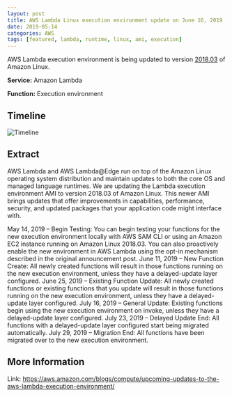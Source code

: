 ```yaml
---
layout: post
title: AWS Lambda Linux execution environment update on June 16, 2019
date: 2019-05-14
categories: AWS
tags: [featured, lambda, runtime, linux, ami, execution]
---
```


AWS Lambda execution environment is being updated to version [2018.03](https://aws.amazon.com/amazon-linux-ami/2018.03-release-notes/) of Amazon Linux.

**Service:** Amazon Lambda

**Function:** Execution environment

## Timeline

![Timeline](https://d2908q01vomqb2.cloudfront.net/1b6453892473a467d07372d45eb05abc2031647a/2019/05/23/Screen-Shot-2019-05-23-at-3.11.35-PM-1024x178.png)

## Extract

AWS Lambda and AWS Lambda@Edge run on top of the Amazon Linux operating system distribution and maintain updates to both the core OS and managed language runtimes. We are updating the Lambda execution environment AMI to version 2018.03 of Amazon Linux. This newer AMI brings updates that offer improvements in capabilities, performance, security, and updated packages that your application code might interface with.

May 14, 2019 – Begin Testing: You can begin testing your functions for the new execution environment locally with AWS SAM CLI or using an Amazon EC2 instance running on Amazon Linux 2018.03. You can also proactively enable the new environment in AWS Lambda using the opt-in mechanism described in the original announcement post.
June 11, 2019 – New Function Create: All newly created functions will result in those functions running on the new execution environment, unless they have a delayed-update layer configured.
June 25, 2019 – Existing Function Update: All newly created functions or existing functions that you update will result in those functions running on the new execution environment, unless they have a delayed-update layer configured.
July 16, 2019 – General Update: Existing functions begin using the new execution environment on invoke, unless they have a delayed-update layer configured.
July 23, 2019 – Delayed Update End: All functions with a delayed-update layer configured start being migrated automatically.
July 29, 2019 – Migration End: All functions have been migrated over to the new execution environment.

## More Information

Link: <https://aws.amazon.com/blogs/compute/upcoming-updates-to-the-aws-lambda-execution-environment/>

